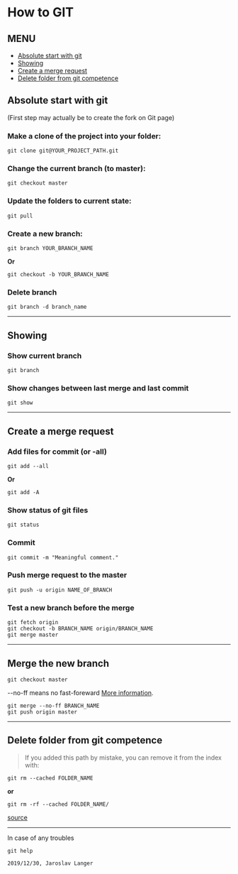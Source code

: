 # How to GIT

## MENU
+ [Absolute start with git](#absolute-start-with-git)
+ [Showing](#showing)
+ [Create a merge request](#create-a-merge-request)
+ [Delete folder from git competence](#delete-folder-from-git-competence)

## Absolute start with git
(First step may actually be to create the fork on Git page)

### Make a clone of the project into your folder:
```
git clone git@YOUR_PROJECT_PATH.git
```
### Change the current branch (to master):
```
git checkout master
```
### Update the folders to current state:
```
git pull
```
### Create a new branch:
```
git branch YOUR_BRANCH_NAME
```
**Or**
```
git checkout -b YOUR_BRANCH_NAME
```
### Delete branch
```
git branch -d branch_name
```
---
## Showing 
### Show current branch
```
git branch
```
### Show changes between last merge and last commit
```
git show
```
---
## Create a merge request
### Add files for commit (or -all)
```
git add --all
``` 
**Or** 
```
git add -A
```
### Show status of git files
```
git status
```
### Commit
```
git commit -m "Meaningful comment."
```
### Push merge request to the master
```
git push -u origin NAME_OF_BRANCH
```
### Test a new branch before the merge
```
git fetch origin
git checkout -b BRANCH_NAME origin/BRANCH_NAME
git merge master
```
---
## Merge the new branch 
```
git checkout master
```
--no-ff means no fast-foreward [More information](https://nvie.com/posts/a-successful-git-branching-model/).
```
git merge --no-ff BRANCH_NAME
git push origin master
```
---
## Delete folder from git competence
> If you added this path by mistake, you can remove it from the index with:
```
git rm --cached FOLDER_NAME
```
**or**
```
git rm -rf --cached FOLDER_NAME/
```
[source](https://stackoverflow.com/questions/50167969/how-to-fix-modified-content-untracked-content-in-git)

---

In case of any troubles
```
git help
```
```2019/12/30, Jaroslav Langer```
